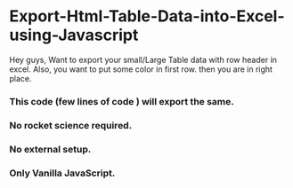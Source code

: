 # Export-Html-Table-Data-into-Excel-using-Javascript

Hey guys, Want to export your small/Large Table data with row header in excel.
Also, you want to put some color in first row. then you are in right place.

<h3>This code (few lines of code ) will export the same.</h3>
<h3>No rocket science required.</h3>
<h3>No external setup.</h3>
<h3>Only Vanilla JavaScript.</h3>

